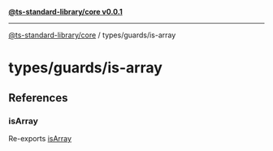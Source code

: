[**@ts-standard-library/core v0.0.1**](../../../README.md)

***

[@ts-standard-library/core](../../../modules.md) / types/guards/is-array

# types/guards/is-array

## References

### isArray

Re-exports [isArray](functions/isArray.md)
